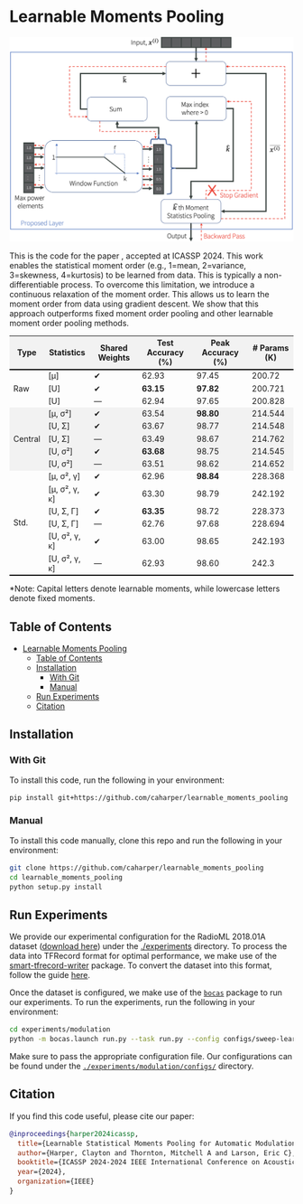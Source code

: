 # Learnable Moments Pooling

![Method Overview](./assets/method_overview.png)

This is the code for the paper , accepted at ICASSP 2024. This work enables the statistical moment order (e.g., 1=mean, 2=variance, 3=skewness, 4=kurtosis) to be learned from data. This is typically a non-differentiable process. To overcome this limitation, we introduce a continuous relaxation of the moment order. This allows us to learn the moment order from data using gradient descent. We show that this approach outperforms fixed moment order pooling and other learnable moment order pooling methods.

<!-- <!DOCTYPE html> -->
<html>
<body>

<table>
  <tr style="border-bottom: 2pt solid black;">
    <th style="background-color: #f2f2f2;">Type</th>
    <th style="background-color: #f2f2f2;">Statistics</th>
    <th style="background-color: #f2f2f2;">Shared Weights</th>
    <th style="background-color: #f2f2f2;">Test Accuracy (%)</th>
    <th style="background-color: #f2f2f2;">Peak Accuracy (%)</th>
    <th style="background-color: #f2f2f2;"># Params (K)</th>
  </tr>

  <tr>
    <td rowspan="3">Raw</td>
    <td>[μ]</td>
    <td>✔</td>
    <td>62.93</td>
    <td>97.45</td>
    <td>200.72</td>
  </tr>
  <tr>
    <td>[U]</td>
    <td>✔</td>
    <td><strong>63.15</strong></td>
    <td><strong>97.82</strong></td>
    <td>200.721</td>
  </tr>
  <tr>
    <td>[U]</td>
    <td>—</td>
    <td>62.94</td>
    <td>97.65</td>
    <td>200.828</td>
  </tr>

  <tr style="background-color: #f2f2f2;">
    <td rowspan="5">Central</td>
    <td>[μ, σ²]</td>
    <td>✔</td>
    <td>63.54</td>
    <td><strong>98.80</strong></td>
    <td>214.544</td>
  </tr>
  <tr style="background-color: #f2f2f2;">
    <td>[U, Σ]</td>
    <td>✔</td>
    <td>63.67</td>
    <td>98.77</td>
    <td>214.548</td>
  </tr>
  <tr style="background-color: #f2f2f2;">
    <td>[U, Σ]</td>
    <td>—</td>
    <td>63.49</td>
    <td>98.67</td>
    <td>214.762</td>
  </tr>
  <tr style="background-color: #f2f2f2;">
    <td>[U, σ²]</td>
    <td>✔</td>
    <td><strong>63.68</strong></td>
    <td>98.75</td>
    <td>214.545</td>
  </tr>
  <tr style="background-color: #f2f2f2;">
    <td>[U, σ²]</td>
    <td>—</td>
    <td>63.51</td>
    <td>98.62</td>
    <td>214.652</td>
  </tr>

  <tr>
  <td rowspan="6">Std.</td>
  <td>[μ, σ², γ]</td>
  <td>✔</td>
  <td>62.96</td>
  <td><strong>98.84</strong></td>
  <td>228.368</td>
</tr>

<tr>
  <td>[μ, σ², γ, κ]</td>
  <td>✔</td>
  <td>63.30</td>
  <td>98.79</td>
  <td>242.192</td>
</tr>

<tr>
  <td>[U, Σ, Γ]</td>
  <td>✔</td>
  <td><strong>63.35</strong></td>
  <td>98.72</td>
  <td>228.373</td>
</tr>

<tr>
  <td>[U, Σ, Γ]</td>
  <td>—</td>
  <td>62.76</td>
  <td>97.68</td>
  <td>228.694</td>
</tr>

<tr>
  <td>[U, σ², γ, κ]</td>
  <td>✔</td>
  <td>63.00</td>
  <td>98.65</td>
  <td>242.193</td>
</tr>

<tr style="border-bottom: 2pt solid black;">
  <td>[U, σ², γ, κ]</td>
  <td>—</td>
  <td>62.93</td>
  <td>98.60</td>
  <td>242.3</td>
</tr>

</table>
</body>
</html>

\*Note: Capital letters denote learnable moments, while lowercase letters denote fixed moments.

## Table of Contents

- [Learnable Moments Pooling](#learnable-moments-pooling)
  - [Table of Contents](#table-of-contents)
  - [Installation](#installation)
    - [With Git](#with-git)
    - [Manual](#manual)
  - [Run Experiments](#run-experiments)
  - [Citation](#citation)

## Installation

### With Git

To install this code, run the following in your environment:

```bash
pip install git+https://github.com/caharper/learnable_moments_pooling
```

### Manual

To install this code manually, clone this repo and run the following in your environment:

```bash
git clone https://github.com/caharper/learnable_moments_pooling
cd learnable_moments_pooling
python setup.py install
```

## Run Experiments

We provide our experimental configuration for the RadioML 2018.01A dataset ([download here](https://www.deepsig.ai/datasets/)) under the [./experiments](./experiments/modulation/) directory. To process the data into TFRecord format for optimal performance, we make use of the [smart-tfrecord-writer](https://github.com/caharper/smart-tfrecord-writer/tree/main) package. To convert the dataset into this format, follow the guide [here](https://github.com/caharper/smart-tfrecord-writer/blob/main/examples/radioml/README.md).

Once the dataset is configured, we make use of the [`bocas`](https://github.com/LukeWood/bocas) package to run our experiments. To run the experiments, run the following in your environment:

```bash
cd experiments/modulation
python -m bocas.launch run.py --task run.py --config configs/sweep-learned.py
```

Make sure to pass the appropriate configuration file. Our configurations can be found under the [`./experiments/modulation/configs/`](./experiments/modulation/configs/) directory.

## Citation

If you find this code useful, please cite our paper:

```bibtex
@inproceedings{harper2024icassp,
  title={Learnable Statistical Moments Pooling for Automatic Modulation Classification},
  author={Harper, Clayton and Thornton, Mitchell A and Larson, Eric C},
  booktitle={ICASSP 2024-2024 IEEE International Conference on Acoustics, Speech and Signal Processing (ICASSP)},
  year={2024},
  organization={IEEE}
}
```
